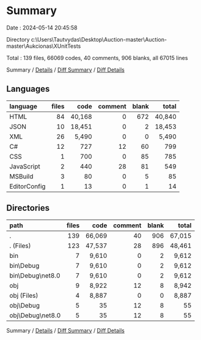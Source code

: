 # Summary

Date : 2024-05-14 20:45:58

Directory c:\\Users\\Tautvydas\\Desktop\\Auction-master\\Auction-master\\Aukcionas\\XUnitTests

Total : 139 files,  66069 codes, 40 comments, 906 blanks, all 67015 lines

Summary / [Details](details.md) / [Diff Summary](diff.md) / [Diff Details](diff-details.md)

## Languages
| language | files | code | comment | blank | total |
| :--- | ---: | ---: | ---: | ---: | ---: |
| HTML | 84 | 40,168 | 0 | 672 | 40,840 |
| JSON | 10 | 18,451 | 0 | 2 | 18,453 |
| XML | 26 | 5,490 | 0 | 0 | 5,490 |
| C# | 12 | 727 | 12 | 60 | 799 |
| CSS | 1 | 700 | 0 | 85 | 785 |
| JavaScript | 2 | 440 | 28 | 81 | 549 |
| MSBuild | 3 | 80 | 0 | 5 | 85 |
| EditorConfig | 1 | 13 | 0 | 1 | 14 |

## Directories
| path | files | code | comment | blank | total |
| :--- | ---: | ---: | ---: | ---: | ---: |
| . | 139 | 66,069 | 40 | 906 | 67,015 |
| . (Files) | 123 | 47,537 | 28 | 896 | 48,461 |
| bin | 7 | 9,610 | 0 | 2 | 9,612 |
| bin\\Debug | 7 | 9,610 | 0 | 2 | 9,612 |
| bin\\Debug\\net8.0 | 7 | 9,610 | 0 | 2 | 9,612 |
| obj | 9 | 8,922 | 12 | 8 | 8,942 |
| obj (Files) | 4 | 8,887 | 0 | 0 | 8,887 |
| obj\\Debug | 5 | 35 | 12 | 8 | 55 |
| obj\\Debug\\net8.0 | 5 | 35 | 12 | 8 | 55 |

Summary / [Details](details.md) / [Diff Summary](diff.md) / [Diff Details](diff-details.md)